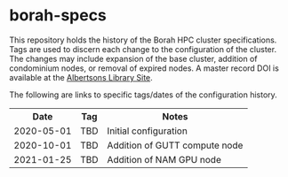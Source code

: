 # borah-specs

This repository holds the history of the Borah HPC cluster specifications.
Tags are used to discern each change to the configuration of the cluster.  The
changes may include expansion of the base cluster, addition of condominium
nodes, or removal of expired nodes.  A master record DOI is available at the
[Albertsons Library Site](https://scholarworks.boisestate.edu/oit/3/).

The following are links to specific tags/dates of the configuration history.

<table>
<tr><th>Date</th><th>Tag</th><th>Notes</th></tr>
<tr><td>2020-05-01</td><td>TBD</td><td>Initial configuration</td></tr>
<tr><td>2020-10-01</td><td>TBD</td><td>Addition of GUTT compute node</td></tr>
<tr><td>2021-01-25</td><td>TBD</td><td>Addition of NAM GPU node</td></tr>
</table>
